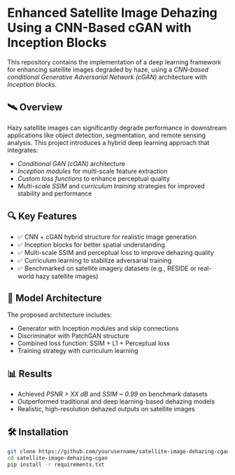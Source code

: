 
# Enhanced Satellite Image Dehazing Using a CNN-Based cGAN with Inception Blocks

This repository contains the implementation of a deep learning framework for enhancing satellite images degraded by haze, using a *CNN-based conditional Generative Adversarial Network (cGAN)* architecture with *Inception blocks*.

## 🛰 Overview

Hazy satellite images can significantly degrade performance in downstream applications like object detection, segmentation, and remote sensing analysis. This project introduces a hybrid deep learning approach that integrates:

- *Conditional GAN (cGAN)* architecture
- *Inception modules* for multi-scale feature extraction
- *Custom loss functions* to enhance perceptual quality
- *Multi-scale SSIM* and *curriculum training* strategies for improved stability and performance

## 🔍 Key Features

- ✅ CNN + cGAN hybrid structure for realistic image generation
- ✅ Inception blocks for better spatial understanding
- ✅ Multi-scale SSIM and perceptual loss to improve dehazing quality
- ✅ Curriculum learning to stabilize adversarial training
- ✅ Benchmarked on satellite imagery datasets (e.g., RESIDE or real-world hazy satellite images)

## 🧠 Model Architecture

The proposed architecture includes:
- Generator with Inception modules and skip connections
- Discriminator with PatchGAN structure
- Combined loss function: SSIM + L1 + Perceptual loss
- Training strategy with curriculum learning

## 📊 Results

- Achieved *PSNR > XX dB* and *SSIM ~ 0.99* on benchmark datasets
- Outperformed traditional and deep learning-based dehazing models
- Realistic, high-resolution dehazed outputs on satellite images

## 🛠 Installation

```bash
git clone https://github.com/yourusername/satellite-image-dehazing-cgan.git
cd satellite-image-dehazing-cgan
pip install -r requirements.txt
